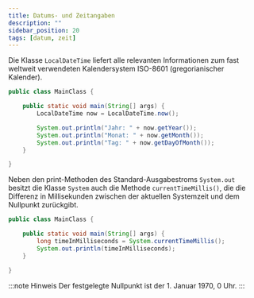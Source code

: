 ```yaml
---
title: Datums- und Zeitangaben
description: ""
sidebar_position: 20
tags: [datum, zeit]
---
```


Die Klasse `LocalDateTime` liefert alle relevanten Informationen zum fast weltweit verwendeten Kalendersystem ISO-8601 (gregorianischer Kalender).

```java
public class MainClass {

    public static void main(String[] args) {
        LocalDateTime now = LocalDateTime.now();

        System.out.println("Jahr: " + now.getYear());
        System.out.println("Monat: " + now.getMonth());
        System.out.println("Tag: " + now.getDayOfMonth());
    }

}
```

Neben den print-Methoden des Standard-Ausgabestroms `System.out` besitzt die Klasse `System` auch die Methode `currentTimeMillis()`, die die Differenz in Millisekunden zwischen der aktuellen Systemzeit und dem Nullpunkt zurückgibt.


```java
public class MainClass {

    public static void main(String[] args) {
        long timeInMilliseconds = System.currentTimeMillis();    
        System.out.println(timeInMilliseconds);
    }

}
```

:::note Hinweis
Der festgelegte Nullpunkt ist der 1. Januar 1970, 0 Uhr.
:::